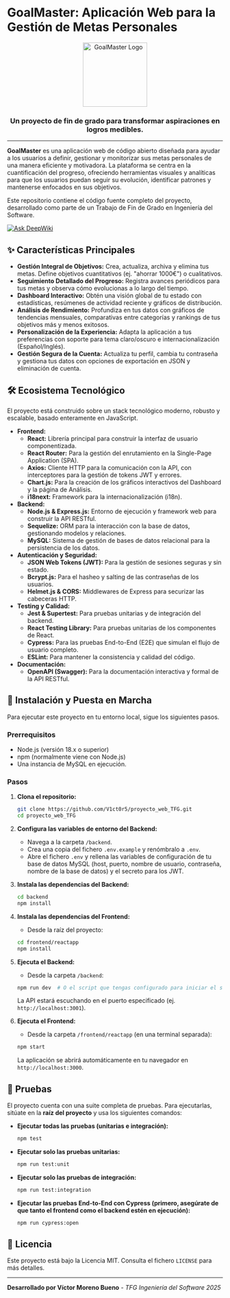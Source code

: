 # GoalMaster: Aplicación Web para la Gestión de Metas Personales

<div align="center">
  <img src="URL_A_UN_LOGO_O_IMAGEN_PRINCIPAL" alt="GoalMaster Logo" width="150"/>
  <h3>Un proyecto de fin de grado para transformar aspiraciones en logros medibles.</h3>
</div>

---

**GoalMaster** es una aplicación web de código abierto diseñada para ayudar a los usuarios a definir, gestionar y monitorizar sus metas personales de una manera eficiente y motivadora. La plataforma se centra en la cuantificación del progreso, ofreciendo herramientas visuales y analíticas para que los usuarios puedan seguir su evolución, identificar patrones y mantenerse enfocados en sus objetivos.

Este repositorio contiene el código fuente completo del proyecto, desarrollado como parte de un Trabajo de Fin de Grado en Ingeniería del Software.

[![Ask DeepWiki](https://deepwiki.com/badge.svg)](https://deepwiki.com/V1ct0r5/proyecto_web_TFG)

## ✨ Características Principales

*   **Gestión Integral de Objetivos:** Crea, actualiza, archiva y elimina tus metas. Define objetivos cuantitativos (ej. "ahorrar 1000€") o cualitativos.
*   **Seguimiento Detallado del Progreso:** Registra avances periódicos para tus metas y observa cómo evolucionas a lo largo del tiempo.
*   **Dashboard Interactivo:** Obtén una visión global de tu estado con estadísticas, resúmenes de actividad reciente y gráficos de distribución.
*   **Análisis de Rendimiento:** Profundiza en tus datos con gráficos de tendencias mensuales, comparativas entre categorías y rankings de tus objetivos más y menos exitosos.
*   **Personalización de la Experiencia:** Adapta la aplicación a tus preferencias con soporte para tema claro/oscuro e internacionalización (Español/Inglés).
*   **Gestión Segura de la Cuenta:** Actualiza tu perfil, cambia tu contraseña y gestiona tus datos con opciones de exportación en JSON y eliminación de cuenta.

## 🛠️ Ecosistema Tecnológico

El proyecto está construido sobre un stack tecnológico moderno, robusto y escalable, basado enteramente en JavaScript.

*   **Frontend:**
    *   **React:** Librería principal para construir la interfaz de usuario componentizada.
    *   **React Router:** Para la gestión del enrutamiento en la Single-Page Application (SPA).
    *   **Axios:** Cliente HTTP para la comunicación con la API, con interceptores para la gestión de tokens JWT y errores.
    *   **Chart.js:** Para la creación de los gráficos interactivos del Dashboard y la página de Análisis.
    *   **i18next:** Framework para la internacionalización (i18n).
*   **Backend:**
    *   **Node.js & Express.js:** Entorno de ejecución y framework web para construir la API RESTful.
    *   **Sequelize:** ORM para la interacción con la base de datos, gestionando modelos y relaciones.
    *   **MySQL:** Sistema de gestión de bases de datos relacional para la persistencia de los datos.
*   **Autenticación y Seguridad:**
    *   **JSON Web Tokens (JWT):** Para la gestión de sesiones seguras y sin estado.
    *   **Bcrypt.js:** Para el hasheo y salting de las contraseñas de los usuarios.
    *   **Helmet.js & CORS:** Middlewares de Express para securizar las cabeceras HTTP.
*   **Testing y Calidad:**
    *   **Jest & Supertest:** Para pruebas unitarias y de integración del backend.
    *   **React Testing Library:** Para pruebas unitarias de los componentes de React.
    *   **Cypress:** Para las pruebas End-to-End (E2E) que simulan el flujo de usuario completo.
    *   **ESLint:** Para mantener la consistencia y calidad del código.
*   **Documentación:**
    *   **OpenAPI (Swagger):** Para la documentación interactiva y formal de la API RESTful.

## 🚀 Instalación y Puesta en Marcha

Para ejecutar este proyecto en tu entorno local, sigue los siguientes pasos.

### Prerrequisitos
*   Node.js (versión 18.x o superior)
*   npm (normalmente viene con Node.js)
*   Una instancia de MySQL en ejecución.

### Pasos

1.  **Clona el repositorio:**
    ```bash
    git clone https://github.com/V1ct0r5/proyecto_web_TFG.git
    cd proyecto_web_TFG
    ```

2.  **Configura las variables de entorno del Backend:**
    *   Navega a la carpeta `/backend`.
    *   Crea una copia del fichero `.env.example` y renómbralo a `.env`.
    *   Abre el fichero `.env` y rellena las variables de configuración de tu base de datos MySQL (host, puerto, nombre de usuario, contraseña, nombre de la base de datos) y el secreto para los JWT.

3.  **Instala las dependencias del Backend:**
    ```bash
    cd backend
    npm install
    ```

4.  **Instala las dependencias del Frontend:**
    *   Desde la raíz del proyecto:
    ```bash
    cd frontend/reactapp
    npm install
    ```

5.  **Ejecuta el Backend:**
    *   Desde la carpeta `/backend`:
    ```bash
    npm run dev  # O el script que tengas configurado para iniciar el servidor
    ```
    La API estará escuchando en el puerto especificado (ej. `http://localhost:3001`).

6.  **Ejecuta el Frontend:**
    *   Desde la carpeta `/frontend/reactapp` (en una terminal separada):
    ```bash
    npm start
    ```
    La aplicación se abrirá automáticamente en tu navegador en `http://localhost:3000`.

## 🧪 Pruebas

El proyecto cuenta con una suite completa de pruebas. Para ejecutarlas, sitúate en la **raíz del proyecto** y usa los siguientes comandos:

*   **Ejecutar todas las pruebas (unitarias e integración):**
    ```bash
    npm test
    ```
*   **Ejecutar solo las pruebas unitarias:**
    ```bash
    npm run test:unit
    ```
*   **Ejecutar solo las pruebas de integración:**
    ```bash
    npm run test:integration
    ```
*   **Ejecutar las pruebas End-to-End con Cypress (primero, asegúrate de que tanto el frontend como el backend estén en ejecución):**
    ```bash
    npm run cypress:open
    ```

## 📜 Licencia

Este proyecto está bajo la Licencia MIT. Consulta el fichero `LICENSE` para más detalles.

---

**Desarrollado por Víctor Moreno Bueno** - *TFG Ingeniería del Software 2025*